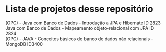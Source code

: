 # Lista de projetos desse repositório  
(OPC) - Java com Banco de Dados - Introdução a JPA e Hibernate ID 2823  
Java com Banco de Dados - Mapeamento objeto-relacional com JPA ID 2824  
(OPC) - JAVA - Conceitos básicos de banco de dados não relacionais - MongoDB ID3400
